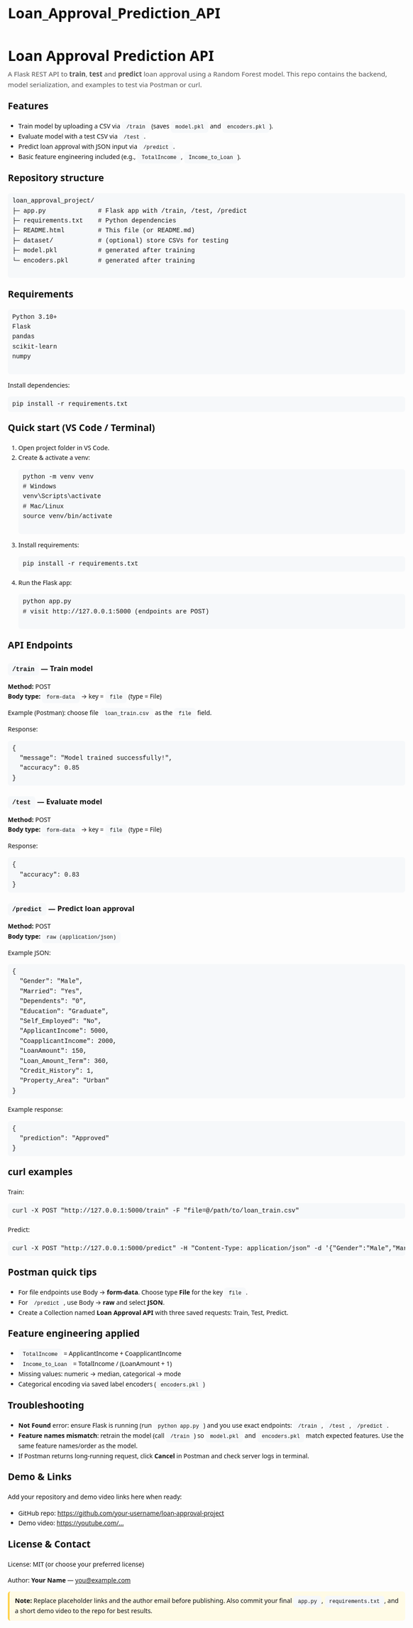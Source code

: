 # Loan_Approval_Prediction_API

<!doctype html>
<html lang="en">
<head>
  <meta charset="utf-8" />
  <meta name="viewport" content="width=device-width,initial-scale=1" />
  <title>Loan Approval Prediction API — README</title>
  <style>
    body { font-family: system-ui, -apple-system, "Segoe UI", Roboto, "Helvetica Neue", Arial; line-height: 1.6; color: #111; padding: 32px; max-width: 900px; margin: auto; }
    h1 { font-size: 2rem; margin-bottom: 0.25rem; }
    h2 { margin-top: 1.2rem; }
    code, pre { background:#f6f8fa; padding:6px 10px; border-radius:6px; font-family: ui-monospace, SFMono-Regular, Menlo, Monaco, "Roboto Mono", "Courier New", monospace; }
    pre { overflow:auto; }
    .kbd { background:#eee; padding:2px 6px; border-radius:4px; }
    ul { margin-top:0.25rem; }
    .meta { font-size:0.95rem; color:#555; margin-bottom:1rem; }
    .note { background:#fffbe6; border-left:4px solid #ffd24d; padding:10px 12px; border-radius:6px; }
    a.button { display:inline-block; margin-top:8px; padding:8px 12px; background:#0366d6; color:#fff; border-radius:6px; text-decoration:none; }
  </style>
</head>
<body>

  <h1>Loan Approval Prediction API</h1>
  <div class="meta">A Flask REST API to <strong>train</strong>, <strong>test</strong> and <strong>predict</strong> loan approval using a Random Forest model. This repo contains the backend, model serialization, and examples to test via Postman or curl.</div>

  <h2>Features</h2>
  <ul>
    <li>Train model by uploading a CSV via <code>/train</code> (saves <code>model.pkl</code> and <code>encoders.pkl</code>).</li>
    <li>Evaluate model with a test CSV via <code>/test</code>.</li>
    <li>Predict loan approval with JSON input via <code>/predict</code>.</li>
    <li>Basic feature engineering included (e.g., <code>TotalIncome</code>, <code>Income_to_Loan</code>).</li>
  </ul>

  <h2>Repository structure</h2>
  <pre>
loan_approval_project/
├─ app.py              # Flask app with /train, /test, /predict
├─ requirements.txt    # Python dependencies
├─ README.html         # This file (or README.md)
├─ dataset/            # (optional) store CSVs for testing
├─ model.pkl           # generated after training
└─ encoders.pkl        # generated after training
  </pre>

  <h2>Requirements</h2>
  <pre>
Python 3.10+
Flask
pandas
scikit-learn
numpy
  </pre>
  <p>Install dependencies:</p>
  <pre>pip install -r requirements.txt</pre>

  <h2>Quick start (VS Code / Terminal)</h2>
  <ol>
    <li>Open project folder in VS Code.</li>
    <li>Create & activate a venv:
      <pre>python -m venv venv
# Windows
venv\Scripts\activate
# Mac/Linux
source venv/bin/activate
      </pre>
    </li>
    <li>Install requirements:
      <pre>pip install -r requirements.txt</pre>
    </li>
    <li>Run the Flask app:
      <pre>python app.py
# visit http://127.0.0.1:5000 (endpoints are POST)
      </pre>
    </li>
  </ol>

  <h2>API Endpoints</h2>

  <h3><code>/train</code> — Train model</h3>
  <p><strong>Method:</strong> POST<br>
     <strong>Body type:</strong> <code>form-data</code> &rarr; key = <code>file</code> (type = File)</p>
  <p>Example (Postman): choose file <code>loan_train.csv</code> as the <code>file</code> field.</p>
  <p>Response:</p>
  <pre>{
  "message": "Model trained successfully!",
  "accuracy": 0.85
}</pre>

  <h3><code>/test</code> — Evaluate model</h3>
  <p><strong>Method:</strong> POST<br>
     <strong>Body type:</strong> <code>form-data</code> &rarr; key = <code>file</code> (type = File)</p>
  <p>Response:</p>
  <pre>{
  "accuracy": 0.83
}</pre>

  <h3><code>/predict</code> — Predict loan approval</h3>
  <p><strong>Method:</strong> POST<br>
     <strong>Body type:</strong> <code>raw (application/json)</code></p>
  <p>Example JSON:</p>
  <pre>{
  "Gender": "Male",
  "Married": "Yes",
  "Dependents": "0",
  "Education": "Graduate",
  "Self_Employed": "No",
  "ApplicantIncome": 5000,
  "CoapplicantIncome": 2000,
  "LoanAmount": 150,
  "Loan_Amount_Term": 360,
  "Credit_History": 1,
  "Property_Area": "Urban"
}</pre>

  <p>Example response:</p>
  <pre>{
  "prediction": "Approved"
}</pre>

  <h2>curl examples</h2>
  <p>Train:</p>
  <pre>curl -X POST "http://127.0.0.1:5000/train" -F "file=@/path/to/loan_train.csv"</pre>

  <p>Predict:</p>
  <pre>curl -X POST "http://127.0.0.1:5000/predict" -H "Content-Type: application/json" -d '{"Gender":"Male","Married":"Yes","ApplicantIncome":5000,...}'</pre>

  <h2>Postman quick tips</h2>
  <ul>
    <li>For file endpoints use Body → <strong>form-data</strong>. Choose type <strong>File</strong> for the key <code>file</code>.</li>
    <li>For <code>/predict</code>, use Body → <strong>raw</strong> and select <strong>JSON</strong>.</li>
    <li>Create a Collection named <strong>Loan Approval API</strong> with three saved requests: Train, Test, Predict.</li>
  </ul>

  <h2>Feature engineering applied</h2>
  <ul>
    <li><code>TotalIncome</code> = ApplicantIncome + CoapplicantIncome</li>
    <li><code>Income_to_Loan</code> = TotalIncome / (LoanAmount + 1)</li>
    <li>Missing values: numeric &rarr; median, categorical &rarr; mode</li>
    <li>Categorical encoding via saved label encoders (<code>encoders.pkl</code>)</li>
  </ul>

  <h2>Troubleshooting</h2>
  <ul>
    <li><strong>Not Found</strong> error: ensure Flask is running (run <code>python app.py</code>) and you use exact endpoints: <code>/train</code>, <code>/test</code>, <code>/predict</code>.</li>
    <li><strong>Feature names mismatch</strong>: retrain the model (call <code>/train</code>) so <code>model.pkl</code> and <code>encoders.pkl</code> match expected features. Use the same feature names/order as the model.</li>
    <li>If Postman returns long-running request, click <strong>Cancel</strong> in Postman and check server logs in terminal.</li>
  </ul>

  <h2>Demo & Links</h2>
  <p>Add your repository and demo video links here when ready:</p>
  <ul>
    <li>GitHub repo: <a href="#" target="_blank">https://github.com/your-username/loan-approval-project</a></li>
    <li>Demo video: <a href="#" target="_blank">https://youtube.com/...</a></li>
  </ul>

  <h2>License & Contact</h2>
  <p>License: MIT (or choose your preferred license)</p>
  <p>Author: <strong>Your Name</strong> — <a href="mailto:you@example.com">you@example.com</a></p>

  <p class="note"><strong>Note:</strong> Replace placeholder links and the author email before publishing. Also commit your final <code>app.py</code>, <code>requirements.txt</code>, and a short demo video to the repo for best results.</p>

</body>
</html>
